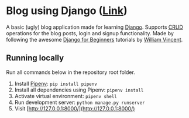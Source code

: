 # Blog using Django ([Link](https://blog-django-babu-thomas.herokuapp.com/))
A basic (ugly) blog application made for learning [Django](https://www.djangoproject.com/). Supports [CRUD](https://en.wikipedia.org/wiki/Create,_read,_update_and_delete) operations for the blog posts, login and signup functionality. Made by following the awesome [Django for Beginners](https://djangoforbeginners.com/) tutorials by [William Vincent](https://wsvincent.com/).

## Running locally
Run all commands below in the repository root folder.
1. Install [Pipenv](http://pipenv.readthedocs.io/en/latest/): `pip install pipenv`
2. Install all dependencies using Pipenv: `pipenv install`
3. Activate virtual environment: `pipenv shell`
4. Run development server: `python manage.py runserver`
5. Visit [http://127.0.0.1:8000/](http://127.0.0.1:8000/)

